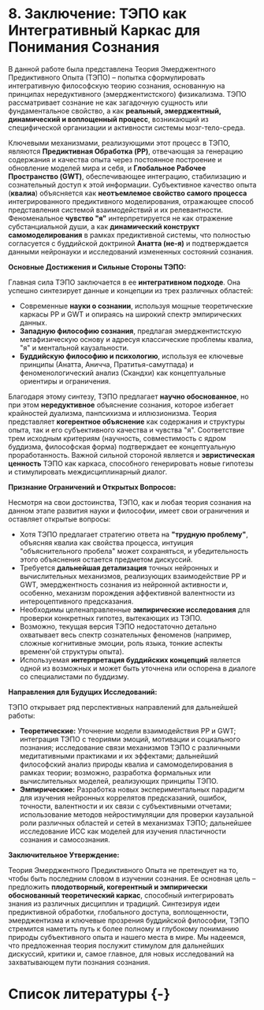# 8. Заключение: ТЭПО как Интегративный Каркас для Понимания Сознания

В данной работе была представлена Теория Эмерджентного Предиктивного Опыта (ТЭПО) – попытка сформулировать интегративную философскую теорию сознания, основанную на принципах нередуктивного (эмерджентистского) физикализма. ТЭПО рассматривает сознание не как загадочную сущность или фундаментальное свойство, а как **реальный, эмерджентный, динамический и воплощенный процесс**, возникающий из специфической организации и активности системы мозг-тело-среда.

Ключевыми механизмами, реализующими этот процесс в ТЭПО, являются **Предиктивная Обработка (PP)**, отвечающая за генерацию содержания и качества опыта через постоянное построение и обновление моделей мира и себя, и **Глобальное Рабочее Пространство (GWT)**, обеспечивающее интеграцию, стабилизацию и сознательный доступ к этой информации. Субъективное качество опыта (**квалиа**) объясняется как **неотъемлемое свойство самого процесса** интегрированного предиктивного моделирования, отражающее способ представления системой взаимодействий и их релевантности. Феноменальное **чувство "я"** интерпретируется не как отражение субстанциальной души, а как **динамический конструкт самомоделирования** в рамках предиктивной системы, что полностью согласуется с буддийской доктриной **Анатта (не-я)** и подтверждается данными нейронауки и исследований измененных состояний сознания.

**Основные Достижения и Сильные Стороны ТЭПО:**

Главная сила ТЭПО заключается в ее **интегративном подходе**. Она успешно синтезирует данные и концепции из трех различных областей:
*   Современные **науки о сознании**, используя мощные теоретические каркасы PP и GWT и опираясь на широкий спектр эмпирических данных.
*   **Западную философию сознания**, предлагая эмерджентистскую метафизическую основу и адресуя классические проблемы квалиа, "я" и ментальной каузальности.
*   **Буддийскую философию и психологию**, используя ее ключевые принципы (Анатта, Аничча, Пратитья-самутпада) и феноменологический анализ (Скандхи) как концептуальные ориентиры и ограничения.

Благодаря этому синтезу, ТЭПО предлагает **научно обоснованное**, но при этом **нередуктивное** объяснение сознания, которое избегает крайностей дуализма, панпсихизма и иллюзионизма. Теория представляет **когерентное объяснение** как содержания и структуры опыта, так и его субъективного качества и чувства "я". Соответствие трем исходным критериям (научность, совместимость с ядром буддизма, философская форма) подтверждает ее концептуальную проработанность. Важной сильной стороной является и **эвристическая ценность** ТЭПО как каркаса, способного генерировать новые гипотезы и стимулировать междисциплинарный диалог.

**Признание Ограничений и Открытых Вопросов:**

Несмотря на свои достоинства, ТЭПО, как и любая теория сознания на данном этапе развития науки и философии, имеет свои ограничения и оставляет открытые вопросы:
*   Хотя ТЭПО предлагает стратегию ответа на **"трудную проблему"**, объясняя квалиа как свойства процесса, интуиция "объяснительного пробела" может сохраняться, и убедительность этого объяснения остается предметом дискуссий.
*   Требуется **дальнейшая детализация** точных нейронных и вычислительных механизмов, реализующих взаимодействие PP и GWT, эмерджентность сознания из нейронной активности и, особенно, механизм порождения аффективной валентности из интероцептивного предсказания.
*   Необходимы целенаправленные **эмпирические исследования** для проверки конкретных гипотез, вытекающих из ТЭПО.
*   Возможно, текущая версия ТЭПО недостаточно детально охватывает весь спектр сознательных феноменов (например, сложные когнитивные эмоции, роль языка, тонкие аспекты временн\'ой структуры опыта).
*   Используемая **интерпретация буддийских концепций** является одной из возможных и может быть уточнена или оспорена в диалоге со специалистами по буддизму.

**Направления для Будущих Исследований:**

ТЭПО открывает ряд перспективных направлений для дальнейшей работы:
*   **Теоретические:** Уточнение модели взаимодействия PP и GWT; интеграция ТЭПО с теориями эмоций, мотивации и социального познания; исследование связи механизмов ТЭПО с различными медитативными практиками и их эффектами; дальнейший философский анализ природы квалиа и самомоделирования в рамках теории; возможно, разработка формальных или вычислительных моделей, реализующих принципы ТЭПО.
*   **Эмпирические:** Разработка новых экспериментальных парадигм для изучения нейронных коррелятов предсказаний, ошибок, точности, валентности и их связи с субъективными отчетами; использование методов нейростимуляции для проверки каузальной роли различных областей и сетей в механизмах ТЭПО; дальнейшее исследование ИСС как моделей для изучения пластичности сознания и самосознания.

**Заключительное Утверждение:**

Теория Эмерджентного Предиктивного Опыта не претендует на то, чтобы быть последним словом в изучении сознания. Ее основная цель – предложить **плодотворный, когерентный и эмпирически обоснованный теоретический каркас**, способный интегрировать знания из различных дисциплин и традиций. Синтезируя идеи предиктивной обработки, глобального доступа, воплощенности, эмерджентизма и ключевые прозрения буддийской философии, ТЭПО стремится наметить путь к более полному и глубокому пониманию природы субъективного опыта и нашего места в мире. Мы надеемся, что предложенная теория послужит стимулом для дальнейших дискуссий, критики и, самое главное, для новых исследований на захватывающем пути познания сознания.

<!-- Пустая строка перед заголовком -->

# Список литературы {-}

<!-- Pandoc автоматически вставит библиографию ПОСЛЕ этого места -->
